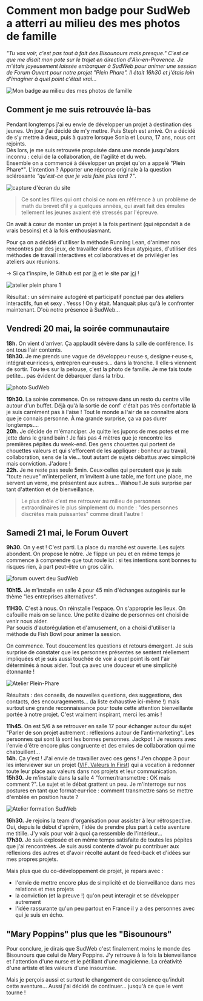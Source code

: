 # Comment mon badge pour SudWeb a atterri au milieu des mes photos de famille
*"Tu vas voir, c'est pas tout à fait des Bisounours mais presque." C'est ce que me disait mon pote sur le trajet en direction d'Aix-en-Provence. Je m'étais joyeusement laissée embarquer à SudWeb pour animer une session de Forum Ouvert pour notre projet "Plein Phare". Il était 16h30 et j'étais loin d'imaginer à quel point c'était vrai…*

![Mon badge au milieu des mes photos de famille](https://raw.githubusercontent.com/Julia-barbelane/reflexions/master/photos/comment-mon-badge-de-sudweb-a-atterit-au-milieu-de-mes-photos-de-familles/badge-au-milieu-de-mes-photos-de-familles.jpeg)

## Comment je me suis retrouvée là-bas
Pendant longtemps j'ai eu envie de développer un projet à destination des jeunes. Un jour j'ai décidé de m'y mettre. Puis Steph est arrivé. On a décidé de s'y mettre à deux, puis à quatre lorsque Sonia et Louna, 17 ans, nous ont rejoints.  
Dès lors, je me suis retrouvée propulsée dans une monde jusqu'alors inconnu : celui de la collaboration, de l'agilité et du web.  
Ensemble on a commencé à développer un projet qu'on a appelé "Plein Phare*". L'intention ? Apporter une réponse originale à la question sclérosante *"qu'est-ce que je vais faire plus tard ?"*.  

![capture d'écran du site](https://raw.githubusercontent.com/Julia-barbelane/reflexions/master/photos/comment-mon-badge-de-sudweb-a-atterit-au-milieu-de-mes-photos-de-familles/capture-photo-plein-phare.jpeg)

> Ce sont les filles qui ont choisi ce nom en référence à un problème de math du brevet d'il y a quelques années, qui avait fait des émules tellement les jeunes avaient été stressés par l'épreuve.

On avait à cœur de monter un projet à la fois pertinent (qui répondait à de vrais besoins) et à la fois enthousiasmant.  

Pour ça on a décidé d'utiliser la méthode Running Lean, d'animer nos rencontres par des jeux, de travailler dans des lieux atypiques, d'utiliser des méthodes de travail interactives et collaboratives et de privilégier les ateliers aux réunions.  

→ Si ça t'inspire, le Github est par [là](https://github.com/pleinphare) et le site par [ici](http://www.pleinphare.xyz/) !

![atelier plein phare 1](https://raw.githubusercontent.com/Julia-barbelane/reflexions/master/photos/comment-mon-badge-de-sudweb-a-atterit-au-milieu-de-mes-photos-de-familles/atelier-plein-phare-1.jpeg)

Résultat : un séminaire autogéré et participatif ponctué par des ateliers interactifs, fun et sexy . Yesss ! On y était. Manquait plus qu'à le confronter maintenant. D'où notre présence à SudWeb…  

## Vendredi 20 mai, la soirée communautaire

**18h.** On vient d'arriver. Ça applaudit sévère dans la salle de conférence. Ils ont tous l'air contents.  
**18h30.** Je me prends une vague de développeu·r·euse·s, designe·r·euse·s, intégrat·eur·rices·s, entrepren·eur·euse·s… dans la tronche. Il·elle·s viennent de sortir. Tou·te·s sur la pelouse, c'est la photo de famille. Je me fais toute petite… pas évident de débarquer dans la tribu.  

![photo SudWeb](https://raw.githubusercontent.com/Julia-barbelane/reflexions/master/photos/comment-mon-badge-de-sudweb-a-atterit-au-milieu-de-mes-photos-de-familles/photo-sudweb-tous-et-toutes.jpeg)

**19h30.** La soirée commence. On se retrouve dans un resto du centre ville autour d'un buffet. Déjà qu'à la sortie de conf' c'était pas très confortable là je suis carrément pas à l'aise ! Tout le monde a l'air de se connaître alors que je connais personne. À ma grande surprise, ça va pas durer longtemps….  
**20h.** Je décide de m'émanciper. Je quitte les jupons de mes potes et me jette dans le grand bain ! Je fais pas 4 mètres que je rencontre les premières pépites du week-end. Des gens chouettes qui portent de chouettes valeurs et qui s'efforcent de les appliquer : bonheur au travail, collaboration, sens de la vie… tout autant de sujets débattus avec simplicité mais conviction. J'adore !  
**22h.** Je ne reste pas seule 5min. Ceux·celles qui percutent que je suis "toute neuve" m'interpellent, m'invitent à une table, me font une place, me servent un verre, me présentent aux autres... Wahou ! Je suis surprise par tant d'attention et de bienveillance.  

> Le plus drôle c'est me retrouver au milieu de personnes extraordinaires le plus simplement du monde : "des personnes discrètes mais puissantes" comme dirait l'autre !

## Samedi 21 mai, le Forum Ouvert

**9h30.** On y est ! C'est parti. La place du marché est ouverte. Les sujets abondent. On propose le nôtre. Je flippe un peu et en même temps je commence à comprendre que tout roule ici : si tes intentions sont bonnes tu risques rien, à part peut-être un gros câlin.  

![forum ouvert deu SudWeb](https://raw.githubusercontent.com/Julia-barbelane/reflexions/master/photos/comment-mon-badge-de-sudweb-a-atterit-au-milieu-de-mes-photos-de-familles/sud-web-forum-ouvert.jpeg)

**10h15.** Je m'installe en salle 4 pour 45 min d'échanges autogérés sur le thème "les entreprises alternatives".  

**11H30.** C'est à nous. On réinstalle l'espace. On s'approprie les lieux. On cafouille mais on se lance. Une petite dizaine de personnes ont choisi de venir nous aider.  
Par soucis d'autorégulation et d'amusement, on a choisi d'utiliser la méthode du Fish Bowl pour animer la session.  

On commence. Tout doucement les questions et retours émergent. Je suis surprise de constater que les personnes présentes se sentent réellement impliquées et je suis aussi touchée de voir à quel point ils ont l'air déterminés à nous aider. Tout ça avec une douceur et une simplicité étonnante !

![Atelier Plein-Phare](https://raw.githubusercontent.com/Julia-barbelane/reflexions/master/photos/comment-mon-badge-de-sudweb-a-atterit-au-milieu-de-mes-photos-de-familles/atelier-plein-phare-sudweb.jpeg)

Résultats : des conseils, de nouvelles questions, des suggestions, des contacts, des encouragements… (la liste exhaustive ici-même !) mais surtout une grande reconnaissance pour toute cette attention bienveillante portée à notre projet. C'est vraiment inspirant, merci les amis !  

**11h45.** On est 5/6 à se retrouver en salle 17 pour échanger autour du sujet "Parler de son projet autrement : réflexions autour de l'anti-marketing". Les personnes qui sont là sont les bonnes personnes. Jackpot ! Je ressors avec l'envie d'être encore plus congruente et des envies de collaboration qui me chatouillent…  
**14h.** Ça y'est ! J'ai envie de travailler avec ces gens ! J'en choppe 3 pour les interviewer sur un projet ([VIF, Valeurs In First](http://www.valeursinfirst.com/)) qui a vocation à redonner toute leur place aux valeurs dans nos projets et leur communication.  
**15h30.** Je m'installe dans la salle 4 "former/transmettre : OK mais comment ?". Le sujet et le débat grattent un peu. Je m'interroge sur nos postures en tant que format·eur·rice : comment transmettre sans se mettre d'emblée en position haute ?  

![Atelier formation SudWeb](https://raw.githubusercontent.com/Julia-barbelane/reflexions/master/photos/comment-mon-badge-de-sudweb-a-atterit-au-milieu-de-mes-photos-de-familles/atelier-formation-sudweb.jpeg)

**16h30.** Je rejoins la team d'organisation pour assister à leur rétrospective. Oui, depuis le début d'aprèm, l'idée de prendre plus part à cette aventure me titille. J'y vais pour voir à quoi ça ressemble de l'intérieur…  
**17h30.** Je suis explosée et en même temps satisfaite de toutes les pépites que j'ai rencontrées. Je suis aussi contente d'avoir pu contribuer aux réflexions des autres et d'avoir récolté autant de feed-back et d'idées sur mes propres projets.  

Mais plus que du co-développement de projet, je repars avec :  
- l'envie de mettre encore plus de simplicité et de bienveillance dans mes relations et mes projets  
- la conviction (et la preuve !) qu'on peut interagir et se développer autrement  
- l'idée rassurante qu'un peu partout en France il y a des personnes avec qui je suis en écho.  

## "Mary Poppins" plus que les "Bisounours"
Pour conclure, je dirais que SudWeb c'est finalement moins le monde des Bisounours que celui de Mary Poppins.
J'y retrouve à la fois la bienveillance et l'attention d'une nurse et le pétillant d'une magicienne. La créativité d'une artiste et les valeurs d'une insoumise.  

Mais je perçois aussi et surtout le changement de conscience qu'induit cette aventure… Aussi j'ai décidé de continuer… jusqu'à ce que le vent tourne !
